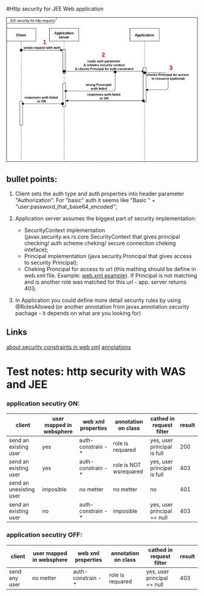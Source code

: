 #Http security for JEE Web application


![scheme](https://github.com/sIvanovKonstantyn/articles/blob/master/JEE/RestServices/JEE_Security.jpg)

## bullet points:
1. Client sets the auth type and auth properties into header parameter "Authorization". For "basic" auth it seems like "Basic " + "user:password_that_base64_encoded";
2. Application server assumes the biggest part of security implementation:
    * SecurityContext implementation (javax.security.ws.rs.core.SecurityContext that gives principal checking/ auth scheme cheking/ secure connection cheking inteface);
    * Principal implementation (java.security.Proncipal that gives access to security Principal);
    * Cheking Proncipal for access to url (this mathing should be define in web.xml file. Example: [web.xml example](https://github.com/sIvanovKonstantyn/articles/blob/master/JEE/RestServices/web.xml)). If Principal is not matching and is another role was matched for this url - app. server returns 403;

3. In Application you could define more detail security rules by using @RolesAllowed (or another annotation from javax.annotation.security pachage - it depends on what are you looking for)


## Links
[about security constraints in web xml](https://docs.oracle.com/cd/E19798-01/821-1841/bncbk/index.html)
[annotations](https://www.oracle.com/technetwork/articles/javaee/security-annotation-142276.html)



# Test notes: http security with WAS and JEE

### application secutiry ON:

| client                 |  user mapped in websphere |  web xml properties  |  annotation on class   | cathed in request filter    | result |
|------------------------|---------------------------|----------------------|------------------------|-----------------------------|--------|
|send an existing user   | yes                       | auth-constrain - *   | role is requared       | yes, user principal is full | 200    |
|send an existing user   | yes                       | auth-constrain - *   | role is NOT wsrequared | yes, user principal is full | 403    |
|send an unexisting user | imposible                 | no metter            | no metter              | no                          | 401    |
|send an existing user   | no                        | auth-constrain - *   | imposible              | yes, user principal == null | 403    |




### application secutiry OFF:

| client                 |  user mapped in websphere |  web xml properties  |  annotation on class   | cathed in request filter    | result |
|------------------------|---------------------------|----------------------|------------------------|-----------------------------|--------|
|send any user           | no metter                 | auth-constrain - *   | role is requared       | yes, user principal == null | 403    |


















